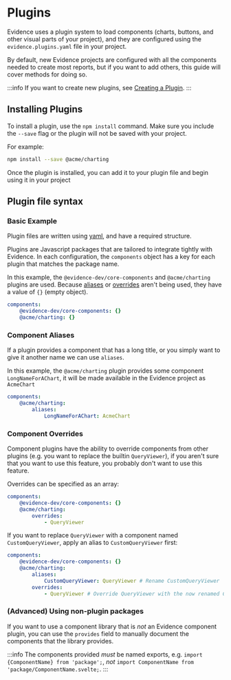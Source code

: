 # Plugins

Evidence uses a plugin system to load components (charts, buttons, and other visual parts of your project), and they are configured using the `evidence.plugins.yaml` file in your project.

By default, new Evidence projects are configured with all the components needed to create most reports, but if you want to add others, this guide will cover methods for doing so.

:::info
If you want to create new plugins, see [Creating a Plugin](./creating-a-plugin).
:::

## Installing Plugins

To install a plugin, use the `npm install` command. Make sure you include the `--save` flag or the plugin
will not be saved with your project.

For example:

```bash
npm install --save @acme/charting 
```

Once the plugin is installed, you can add it to your plugin file and begin using it in your project

## Plugin file syntax

### Basic Example

Plugin files are written using [yaml](https://yaml.org/), and have a required structure.

Plugins are Javascript packages that are tailored to integrate tightly with Evidence.
In each configuration, the `components` object has a key for each plugin that matches
the package name.

In this example, the `@evidence-dev/core-components` and `@acme/charting` plugins are used.
Because [aliases](#component-aliases) or [overrides](#component-overrides) aren't being used,
they have a value of `{}` (empty object).

```yaml
components:
    @evidence-dev/core-components: {}
    @acme/charting: {}
```

### Component Aliases

If a plugin provides a component that has a long title, or you simply want to give it another name
we can use `aliases`.

In this example, the `@acme/charting` plugin provides some component `LongNameForAChart`, it will be 
made available in the Evidence project as `AcmeChart`

```yaml
components:
    @acme/charting:
        aliases:
            LongNameForAChart: AcmeChart
```

### Component Overrides

Component plugins have the ability to override components from other plugins (e.g. you want to replace the builtin `QueryViewer`),
if you aren't sure that you want to use this feature, you probably don't want to use this feature.

Overrides can be specified as an array:
```yaml
components:
    @evidence-dev/core-components: {}
    @acme/charting:
        overrides:
            - QueryViewer
```

If you want to replace `QueryViewer` with a component named `CustomQueryViewer`, apply an alias to `CustomQueryViewer` first:
```yaml
components:
    @evidence-dev/core-components: {}
    @acme/charting:
        aliases:
            CustomQueryViewer: QueryViewer # Rename CustomQueryViewer
        overrides:
            - QueryViewer # Override QueryViewer with the now renamed CustomQueryViewer
```

### (Advanced) Using non-plugin packages

If you want to use a component library that is _not_ an Evidence component plugin, you can use the `provides` field to 
manually document the components that the library provides.

:::info
The components provided _must_ be named exports, e.g. `import {ComponentName} from 'package';`, _not_ `import ComponentName from 'package/ComponentName.svelte;`.
:::